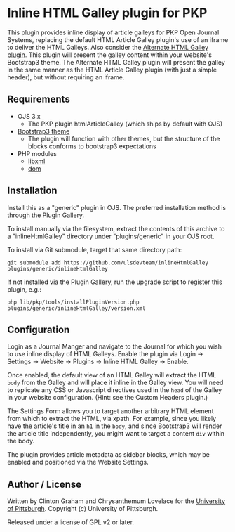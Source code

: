# Inline HTML Galley plugin for PKP

This plugin provides inline display of article galleys for PKP Open Journal Systems, replacing the default HTML Article Galley plugin's use of an iframe to deliver the HTML Galleys.  Also consider the [Alternate HTML Galley plugin](https://github.com/ajnyga/embedHtmlArticleGalley).  This plugin will present the galley content within your website's Bootstrap3 theme.  The Alternate HTML Galley plugin will present the galley in the same manner as the HTML Article Galley plugin (with just a simple header), but without requiring an iframe. 

## Requirements

* OJS 3.x
  * The PKP plugin htmlArticleGalley (which ships by default with OJS)
* [Bootstrap3 theme](https://github.com/NateWr/bootstrap3)
  * The plugin will function with other themes, but the structure of the blocks conforms to bootstrap3 expectations
* PHP modules
  * [libxml](https://www.php.net/manual/en/book.libxml.php)
  * [dom](https://www.php.net/manual/en/book.dom.php)

## Installation

Install this as a "generic" plugin in OJS.  The preferred installation method is through the Plugin Gallery.

To install manually via the filesystem, extract the contents of this archive to a "inlineHtmlGalley" directory under "plugins/generic" in your OJS root.

To install via Git submodule, target that same directory path: 
```
git submodule add https://github.com/ulsdevteam/inlineHtmlGalley plugins/generic/inlineHtmlGalley
```

If not installed via the Plugin Gallery, run the upgrade script to register this plugin, e.g.: 
```
php lib/pkp/tools/installPluginVersion.php plugins/generic/inlineHtmlGalley/version.xml
```

## Configuration

Login as a Journal Manger and navigate to the Journal for which you wish to use inline display of HTML Galleys.  Enable the plugin via Login -> Settings -> Website -> Plugins -> Inline HTML Galley -> Enable.

Once enabled, the default view of an HTML Galley will extract the HTML `body` from the Galley and will place it inline in the Galley view.  You will need to replicate any CSS or Javascript directives used in the `head` of the Galley in your website configuration.  (Hint: see the Custom Headers plugin.)

The Settings Form allows you to target another arbitrary HTML element from which to extract the HTML, via xpath.  For example, since you likely have the article's title in an `h1` in the `body`, and since Bootstrap3 will render the article title independently, you might want to target a content `div` within the body.

The plugin provides article metadata as sidebar blocks, which may be enabled and positioned via the Website Settings.

## Author / License

Written by Clinton Graham and Chrysanthemum Lovelace for the [University of Pittsburgh](http://www.pitt.edu).  Copyright (c) University of Pittsburgh.

Released under a license of GPL v2 or later.

